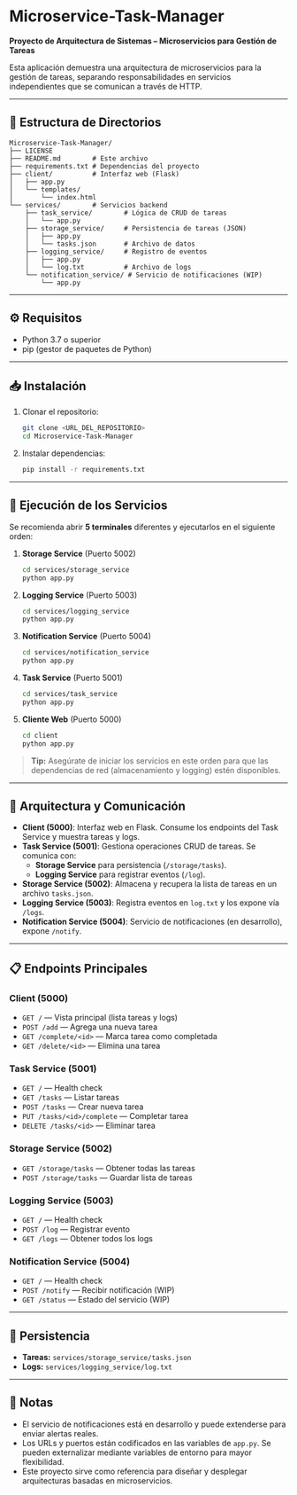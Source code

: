 # Microservice-Task-Manager

**Proyecto de Arquitectura de Sistemas – Microservicios para Gestión de Tareas**

Esta aplicación demuestra una arquitectura de microservicios para la gestión de tareas, separando responsabilidades en servicios independientes que se comunican a través de HTTP.

---

## 📂 Estructura de Directorios

```
Microservice-Task-Manager/
├── LICENSE
├── README.md        # Este archivo
├── requirements.txt # Dependencias del proyecto
├── client/          # Interfaz web (Flask)
│   ├── app.py
│   └── templates/
│       └── index.html
└── services/        # Servicios backend
    ├── task_service/        # Lógica de CRUD de tareas
    │   └── app.py
    ├── storage_service/     # Persistencia de tareas (JSON)
    │   ├── app.py
    │   └── tasks.json       # Archivo de datos
    ├── logging_service/     # Registro de eventos
    │   ├── app.py
    │   └── log.txt          # Archivo de logs
    └── notification_service/ # Servicio de notificaciones (WIP)
        └── app.py
```

---

## ⚙️ Requisitos

- Python 3.7 o superior
- pip (gestor de paquetes de Python)

---

## 📥 Instalación

1. Clonar el repositorio:
   ```bash
   git clone <URL_DEL_REPOSITORIO>
   cd Microservice-Task-Manager
   ```
2. Instalar dependencias:
   ```bash
   pip install -r requirements.txt
   ```

---

## 🚀 Ejecución de los Servicios

Se recomienda abrir **5 terminales** diferentes y ejecutarlos en el siguiente orden:

1. **Storage Service** (Puerto 5002)
   ```bash
   cd services/storage_service
   python app.py
   ```
2. **Logging Service** (Puerto 5003)
   ```bash
   cd services/logging_service
   python app.py
   ```
3. **Notification Service** (Puerto 5004)
   ```bash
   cd services/notification_service
   python app.py
   ```
4. **Task Service** (Puerto 5001)
   ```bash
   cd services/task_service
   python app.py
   ```
5. **Cliente Web** (Puerto 5000)
   ```bash
   cd client
   python app.py
   ```

> **Tip:** Asegúrate de iniciar los servicios en este orden para que las dependencias de red (almacenamiento y logging) estén disponibles.

---

## 🔗 Arquitectura y Comunicación

- **Client (5000)**: Interfaz web en Flask. Consume los endpoints del Task Service y muestra tareas y logs.
- **Task Service (5001)**: Gestiona operaciones CRUD de tareas. Se comunica con:
  - **Storage Service** para persistencia (`/storage/tasks`).
  - **Logging Service** para registrar eventos (`/log`).
- **Storage Service (5002)**: Almacena y recupera la lista de tareas en un archivo `tasks.json`.
- **Logging Service (5003)**: Registra eventos en `log.txt` y los expone vía `/logs`.
- **Notification Service (5004)**: Servicio de notificaciones (en desarrollo), expone `/notify`.

---

## 📋 Endpoints Principales

### Client (5000)
- `GET /` — Vista principal (lista tareas y logs)
- `POST /add` — Agrega una nueva tarea
- `GET /complete/<id>` — Marca tarea como completada
- `GET /delete/<id>` — Elimina una tarea

### Task Service (5001)
- `GET /` — Health check
- `GET /tasks` — Listar tareas
- `POST /tasks` — Crear nueva tarea
- `PUT /tasks/<id>/complete` — Completar tarea
- `DELETE /tasks/<id>` — Eliminar tarea

### Storage Service (5002)
- `GET /storage/tasks` — Obtener todas las tareas
- `POST /storage/tasks` — Guardar lista de tareas

### Logging Service (5003)
- `GET /` — Health check
- `POST /log` — Registrar evento
- `GET /logs` — Obtener todos los logs

### Notification Service (5004)
- `GET /` — Health check
- `POST /notify` — Recibir notificación (WIP)
- `GET /status` — Estado del servicio (WIP)

---

## 💾 Persistencia

- **Tareas:** `services/storage_service/tasks.json`
- **Logs:** `services/logging_service/log.txt`

---

## 📝 Notas

- El servicio de notificaciones está en desarrollo y puede extenderse para enviar alertas reales.
- Los URLs y puertos están codificados en las variables de `app.py`. Se pueden externalizar mediante variables de entorno para mayor flexibilidad.
- Este proyecto sirve como referencia para diseñar y desplegar arquitecturas basadas en microservicios.

